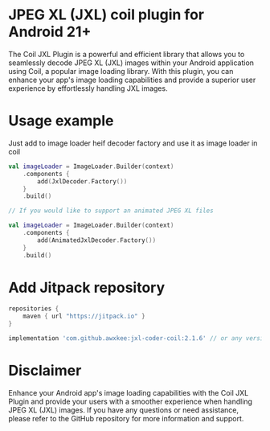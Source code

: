 # JPEG XL (JXL) coil plugin for Android 21+

The Coil JXL Plugin is a powerful and efficient library that allows you to seamlessly decode JPEG XL (JXL) images within your Android application using Coil, a popular image loading library. With this plugin, you can enhance your app's image loading capabilities and provide a superior user experience by effortlessly handling JXL images.

# Usage example

Just add to image loader heif decoder factory and use it as image loader in coil

```kotlin
val imageLoader = ImageLoader.Builder(context)
    .components {
        add(JxlDecoder.Factory())
    }
    .build()

// If you would like to support an animated JPEG XL files

val imageLoader = ImageLoader.Builder(context)
    .components {
        add(AnimatedJxlDecoder.Factory())
    }
    .build()
```

# Add Jitpack repository

```groovy
repositories {
    maven { url "https://jitpack.io" }
}
```

```groovy
implementation 'com.github.awxkee:jxl-coder-coil:2.1.6' // or any version above picker from release tags
```

# Disclaimer

Enhance your Android app's image loading capabilities with the Coil JXL Plugin and provide your users with a smoother experience when handling JPEG XL (JXL) images. If you have any questions or need assistance, please refer to the GitHub repository for more information and support.
